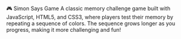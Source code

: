 🎮 Simon Says Game
A classic memory challenge game built with JavaScript, HTML5, and CSS3, where players test their memory by repeating a sequence of colors. The sequence grows longer as you progress, making it more challenging and fun!
